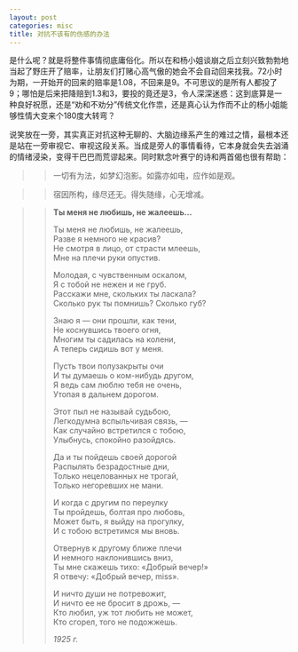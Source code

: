 ```yaml
---
layout: post
categories: misc
title: 对抗不该有的伤感的办法
---
```


是什么呢？就是将整件事情彻底庸俗化。所以在和杨小姐谈崩之后立刻兴致勃勃地当起了野庄开了赔率，让朋友们打赌心高气傲的她会不会自动回来找我。72小时为期，一开始开的回来的赔率是1.08，不回来是9。不可思议的是所有人都投了9；哪怕是后来把降赔到1.3和3，要投的竟还是3，令人深深迷惑：这到底算是一种良好祝愿，还是“劝和不劝分”传统文化作祟，还是真心认为作而不止的杨小姐能够性情大变来个180度大转弯？

说笑放在一旁，其实真正对抗这种无聊的、大脑边缘系产生的难过之情，最根本还是站在一旁审视它、审视这段关系。当成是旁人的事情看待，它本身就会失去汹涌的情绪浸染，变得干巴巴而荒谬起来。同时默念叶赛宁的诗和两首偈也很有帮助：

>> 一切有为法，如梦幻泡影。如露亦如电，应作如是观。

>> 宿因所构，缘尽还无。得失随缘，心无增减。

>> **Ты меня не любишь, не жалеешь…**
>> 
>> Ты меня не любишь, не жалеешь,  
Разве я немного не красив?  
Не смотря в лицо, от страсти млеешь,  
Мне на плечи руки опустив.  
>> 
>> Молодая, с чувственным оскалом,  
Я с тобой не нежен и не груб.  
Расскажи мне, скольких ты ласкала?  
Сколько рук ты помнишь? Сколько губ?  
>> 
>> Знаю я — они прошли, как тени,  
Не коснувшись твоего огня,  
Многим ты садилась на колени,  
А теперь сидишь вот у меня.  
>> 
>> Пусть твои полузакрыты очи  
И ты думаешь о ком-нибудь другом,  
Я ведь сам люблю тебя не очень,  
Утопая в дальнем дорогом.  
>> 
>> Этот пыл не называй судьбою,  
Легкодумна вспыльчивая связь, —  
Как случайно встретился с тобою,  
Улыбнусь, спокойно разойдясь.  
>> 
>> Да и ты пойдешь своей дорогой  
Распылять безрадостные дни,  
Только нецелованных не трогай,  
Только негоревших не мани.  
>> 
>> И когда с другим по переулку  
Ты пройдешь, болтая про любовь,  
Может быть, я выйду на прогулку,  
И с тобою встретимся мы вновь.  
>> 
>> Отвернув к другому ближе плечи  
И немного наклонившись вниз,  
Ты мне скажешь тихо: «Добрый вечер!»  
Я отвечу: «Добрый вечер, miss».  
>> 
>> И ничто души не потревожит,  
И ничто ее не бросит в дрожь, —  
Кто любил, уж тот любить не может,  
Кто сгорел, того не подожжешь.  
>> 
>> *1925 г.*
